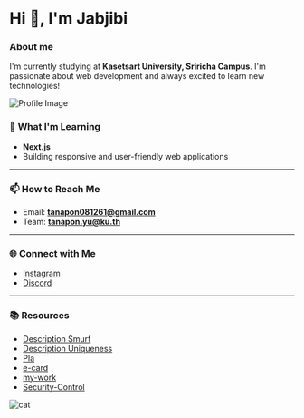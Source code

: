 # Hi 👋, I'm Jabjibi
### **About me** 
  I'm currently studying at **Kasetsart University, Sriricha Campus**. I'm passionate about web development and always excited to learn new technologies!

![Profile Image](./image_readme/image_me.jpg)

### 🌱 **What I'm Learning**
- **Next.js**
- Building responsive and user-friendly web applications

---

### 📫 **How to Reach Me**
- Email: **tanapon081261@gmail.com**
- Team: **tanapon.yu@ku.th**

---

### 🌐 **Connect with Me**
- [Instagram](https://instagram.com/jjab_bb)
- [Discord](https://discord.gg/Wtuw6Z5K)

---

### 📚 **Resources**
- [Description Smurf](smurf.md)
- [Description Uniqueness](uniqueness.md)
- [Pla](https://jis03.github.io)
- [e-card](e-card.md)
- [my-work](mywork.md)
- [Security-Control](security-control.md)

![cat](https://media.tenor.com/wht0_M71CxsAAAAi/milkie-spin-milkie-vt.gif)
